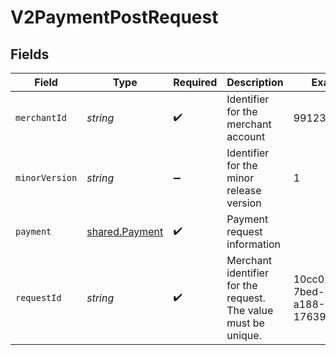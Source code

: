 # V2PaymentPostRequest


## Fields

| Field                                                          | Type                                                           | Required                                                       | Description                                                    | Example                                                        |
| -------------------------------------------------------------- | -------------------------------------------------------------- | -------------------------------------------------------------- | -------------------------------------------------------------- | -------------------------------------------------------------- |
| `merchantId`                                                   | *string*                                                       | :heavy_check_mark:                                             | Identifier for the merchant account                            | 991234567890                                                   |
| `minorVersion`                                                 | *string*                                                       | :heavy_minus_sign:                                             | Identifier for the minor release version                       | 1                                                              |
| `payment`                                                      | [shared.Payment](../../../sdk/models/shared/payment.md)        | :heavy_check_mark:                                             | Payment request information                                    |                                                                |
| `requestId`                                                    | *string*                                                       | :heavy_check_mark:                                             | Merchant identifier for the request. The value must be unique. | 10cc0270-7bed-11e9-a188-1763956dd7f6                           |